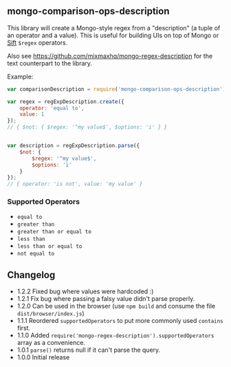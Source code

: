 ## mongo-comparison-ops-description

This library will create a Mongo-style regex from a "description" (a tuple of an operator and a value). This is useful for building UIs on top of Mongo or [Sift](https://www.npmjs.com/package/sift) `$regex` operators.

Also see https://github.com/mixmaxhq/mongo-regex-description for the text counterpart to the library.

Example:

```js
var comparisonDescription = require('mongo-comparison-ops-description');

var regex = regExpDescription.create({
	operator: 'equal to',
	value: 1
});
// { $not: { $regex: '^my value$', $options: 'i' } }


var description = regExpDescription.parse({
	$not: {
		$regex: '^my value$',
		$options: 'i'
	}
});
// { operator: 'is not', value: 'my value' }

```

### Supported Operators

* `equal to`
* `greater than`
* `greater than or equal to`
* `less than`
* `less than or equal to`
* `not equal to`


## Changelog

* 1.2.2 Fixed bug where values were hardcoded :)
* 1.2.1 Fix bug where passing a falsy value didn't parse properly.
* 1.2.0 Can be used in the browser (use `npm build` and consume the file `dist/browser/index.js`)
* 1.1.1 Reordered `supportedOperators` to put more commonly used `contains` first.
* 1.1.0 Added `require('mongo-regex-description').supportedOperators` array as a convenience.
* 1.0.1 `parse()` returns null if it can't parse the query.
* 1.0.0 Initial release
